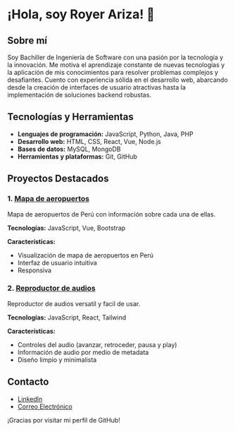 # ¡Hola, soy Royer Ariza! 👋

## Sobre mí
Soy Bachiller de Ingeniería de Software con una pasión por la tecnología y la innovación. Me motiva el aprendizaje constante de nuevas tecnologías y la aplicación de mis conocimientos para resolver problemas complejos y desafiantes. Cuento con experiencia sólida en el desarrollo web, abarcando desde la creación de interfaces de usuario atractivas hasta la implementación de soluciones backend robustas.

## Tecnologías y Herramientas
- **Lenguajes de programación:** JavaScript, Python, Java, PHP
- **Desarrollo web:** HTML, CSS, React, Vue, Node.js
- **Bases de datos:** MySQL, MongoDB
- **Herramientas y plataformas:** Git, GitHub

## Proyectos Destacados

### 1. [Mapa de aeropuertos](https://github.com/royer2001/peruvian_airports_map)
Mapa de aeropuertos de Perú con información sobre cada una de ellas.

**Tecnologías:** JavaScript, Vue, Bootstrap

**Características:**
- Visualización de mapa de aeropuertos en Perú
- Interfaz de usuario intuitiva
- Responsiva

### 2. [Reproductor de audios](https://github.com/royer2001/audio-player)
Reproductor de audios versatil y facil de usar.

**Tecnologías:** JavaScript, React, Tailwind

**Características:**
- Controles del audio (avanzar, retroceder, pausa y play)
- Información de audio por medio de metadata
- Diseño limpio y minimalista

## Contacto

- [LinkedIn](https://www.linkedin.com/in/arizaroyer/)
- [Correo Electrónico](mailto:ariza.royer@gmail.com)


¡Gracias por visitar mi perfil de GitHub!
